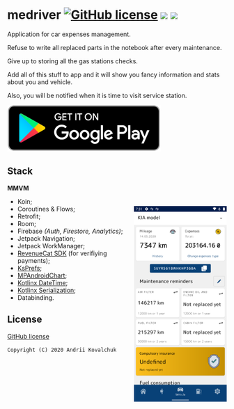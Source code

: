 # medriver [![GitHub license](https://img.shields.io/github/license/muramrr/medriver)](https://github.com/muramrr/MeDriver/blob/master/LICENSE) [![](https://img.shields.io/badge/minSDK-21-blue)](https://shields.io/) [![](https://img.shields.io/badge/targetSDK-30-dark_green)](https://shields.io/)

Application for car expenses management. 

Refuse to write all replaced parts in the notebook after every maintenance. 

Give up to storing all the gas stations checks. 

Add all of this stuff to app and it will show you fancy information and stats about you and vehicle.

Also, you will be notified when it is time to visit service station.

[![](https://github.com/muramrr/MeDriver/blob/master/media/google-play-badge.png)](https://play.google.com/store/apps/details?id=com.mmdev.me.driver)

## Stack

<img src="/media/preview.png" alt="preview" title="preview" align="right" vspace="50" height="450"/>

**MMVM**

* Koin;
* Coroutines & Flows;
* Retrofit;
* Room;
* Firebase *(Auth, Firestore, Analytics)*;
* Jetpack Navigation;
* Jetpack WorkManager;
* [RevenueCat SDK](https://revenuecat.com/) (for verifiying payments);
* [KsPrefs](https://github.com/cioccarellia/ksprefs);
* [MPAndroidChart](https://github.com/PhilJay/MPAndroidChart);
* [Kotlinx DateTime](https://github.com/Kotlin/kotlinx-datetime);
* [Kotlinx Serialization](https://github.com/Kotlin/kotlinx.serialization);
* Databinding.

## License

[GitHub license](https://github.com/muramrr/MeDriver/blob/master/LICENSE)


```
Copyright (C) 2020 Andrii Kovalchuk
```
